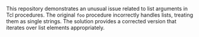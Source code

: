 This repository demonstrates an unusual issue related to list arguments in Tcl procedures.  The original `foo` procedure incorrectly handles lists, treating them as single strings. The solution provides a corrected version that iterates over list elements appropriately.